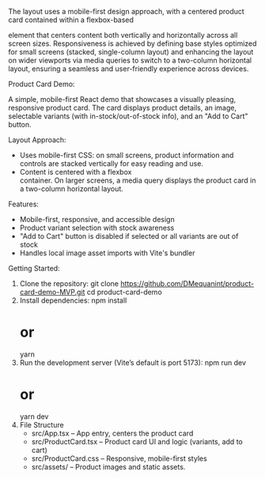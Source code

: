 The layout uses a mobile-first design approach, with a centered product card contained within a flexbox-based <main> element that centers content both vertically and horizontally across all screen sizes. Responsiveness is achieved by defining base styles optimized for small screens (stacked, single-column layout) and enhancing the layout on wider viewports via media queries to switch to a two-column horizontal layout, ensuring a seamless and user-friendly experience across devices.

Product Card Demo:

A simple, mobile-first React demo that showcases a visually pleasing, responsive product card. The card displays product details, an image, selectable variants (with in-stock/out-of-stock info), and an "Add to Cart" button.

Layout Approach:
- Uses mobile-first CSS: on small screens, product information and controls are stacked vertically for easy reading and use.
- Content is centered with a flexbox <main> container. On larger screens, a media query displays the product card in a two-column horizontal layout.

Features:
- Mobile-first, responsive, and accessible design
- Product variant selection with stock awareness
- "Add to Cart" button is disabled if selected or all variants are out of stock
- Handles local image asset imports with Vite's bundler

Getting Started:
1. Clone the repository:
    git clone https://github.com/DMequanint/product-card-demo-MVP.git
    cd product-card-demo
2. Install dependencies:
    npm install
    # or
    yarn
3. Run the development server (Vite’s default is port 5173):
    npm run dev
    # or
    yarn dev
4. File Structure
   - src/App.tsx – App entry, centers the product card
   - src/ProductCard.tsx – Product card UI and logic (variants, add to cart)
   - src/ProductCard.css – Responsive, mobile-first styles
   - src/assets/ – Product images and static assets.
